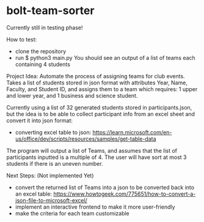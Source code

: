 # bolt-team-sorter

Currently still in testing phase!

How to test:
- clone the repository
- run $ python3 main.py
You should see an output of a list of teams each containing 4 students

Project Idea: 
Automate the process of assigning teams for club events. Takes a list of students stored in json format with attributes Year, Name, Faculty, and Student ID, and assigns them to a team which requires: 1 upper and lower year, and 1 business and science student. 

Currently using a list of 32 generated students stored in participants.json, but the idea is to be able to collect participant info from an excel sheet and convert it into json format:
- converting excel table to json: https://learn.microsoft.com/en-us/office/dev/scripts/resources/samples/get-table-data

The program will output a list of Teams, and assumes that the list of participants inputted is a multiple of 4. The user will have sort at most 3 students if there is an uneven number. 

Next Steps:
(Not implemented Yet)
- convert the returned list of Teams into a json to be converted back into an excel table: https://www.howtogeek.com/775651/how-to-convert-a-json-file-to-microsoft-excel/
- implement an interactive frontend to make it more user-friendly
- make the criteria for each team customizable
